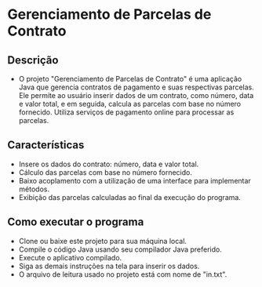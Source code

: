 # Gerenciamento de Parcelas de Contrato

## Descrição
- O projeto "Gerenciamento de Parcelas de Contrato" é uma aplicação Java que gerencia contratos de pagamento e suas respectivas parcelas. Ele permite ao usuário inserir dados de um contrato, como número, data e valor total, e em seguida, calcula as parcelas com base no número fornecido. Utiliza serviços de pagamento online para processar as parcelas.

## Características
- Insere os dados do contrato: número, data e valor total.
- Cálculo das parcelas com base no número fornecido.
- Baixo acoplamento com a utilização de uma interface para implementar métodos.
- Exibição das parcelas calculadas ao final da execução do programa.

## Como executar o programa
- Clone ou baixe este projeto para sua máquina local.
- Compile o código Java usando seu compilador Java preferido.
- Execute o aplicativo compilado.
- Siga as demais instruções na tela para inserir os dados.
- O arquivo de leitura usado no projeto está com nome de "in.txt".
